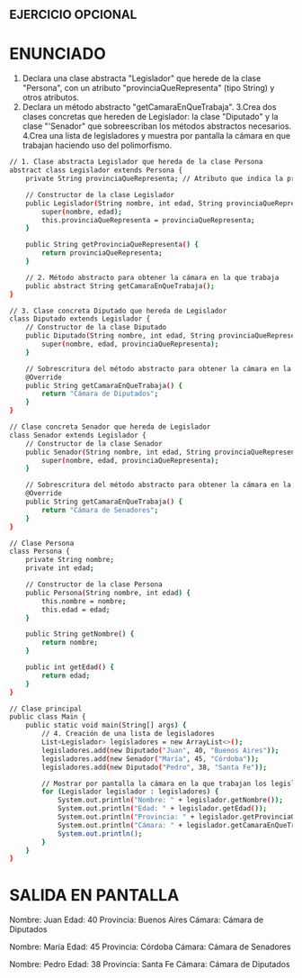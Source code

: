 ## EJERCICIO OPCIONAL
# ENUNCIADO 
1. Declara una clase abstracta "Legislador" que herede de la clase "Persona", con un atributo "provinciaQueRepresenta" (tipo String) y otros atributos.
2. Declara un método abstracto "getCamaraEnQueTrabaja".
3.Crea dos clases concretas que hereden de Legislador: la clase "Diputado" y la clase
"'Senador" que sobreescriban los métodos abstractos necesarios.
4.Crea una lista de legisladores y muestra por pantalla la cámara en que trabajan
haciendo uso del polimorfismo.
```sh
// 1. Clase abstracta Legislador que hereda de la clase Persona
abstract class Legislador extends Persona {
    private String provinciaQueRepresenta; // Atributo que indica la provincia que representa

    // Constructor de la clase Legislador
    public Legislador(String nombre, int edad, String provinciaQueRepresenta) {
        super(nombre, edad);
        this.provinciaQueRepresenta = provinciaQueRepresenta;
    }

    public String getProvinciaQueRepresenta() {
        return provinciaQueRepresenta;
    }

    // 2. Método abstracto para obtener la cámara en la que trabaja
    public abstract String getCamaraEnQueTrabaja();
}

// 3. Clase concreta Diputado que hereda de Legislador
class Diputado extends Legislador {
    // Constructor de la clase Diputado
    public Diputado(String nombre, int edad, String provinciaQueRepresenta) {
        super(nombre, edad, provinciaQueRepresenta);
    }

    // Sobrescritura del método abstracto para obtener la cámara en la que trabaja
    @Override
    public String getCamaraEnQueTrabaja() {
        return "Cámara de Diputados";
    }
}

// Clase concreta Senador que hereda de Legislador
class Senador extends Legislador {
    // Constructor de la clase Senador
    public Senador(String nombre, int edad, String provinciaQueRepresenta) {
        super(nombre, edad, provinciaQueRepresenta);
    }

    // Sobrescritura del método abstracto para obtener la cámara en la que trabaja
    @Override
    public String getCamaraEnQueTrabaja() {
        return "Cámara de Senadores";
    }
}

// Clase Persona
class Persona {
    private String nombre;
    private int edad;

    // Constructor de la clase Persona
    public Persona(String nombre, int edad) {
        this.nombre = nombre;
        this.edad = edad;
    }

    public String getNombre() {
        return nombre;
    }

    public int getEdad() {
        return edad;
    }
}

// Clase principal
public class Main {
    public static void main(String[] args) {
        // 4. Creación de una lista de legisladores
        List<Legislador> legisladores = new ArrayList<>();
        legisladores.add(new Diputado("Juan", 40, "Buenos Aires"));
        legisladores.add(new Senador("María", 45, "Córdoba"));
        legisladores.add(new Diputado("Pedro", 38, "Santa Fe"));

        // Mostrar por pantalla la cámara en la que trabajan los legisladores
        for (Legislador legislador : legisladores) {
            System.out.println("Nombre: " + legislador.getNombre());
            System.out.println("Edad: " + legislador.getEdad());
            System.out.println("Provincia: " + legislador.getProvinciaQueRepresenta());
            System.out.println("Cámara: " + legislador.getCamaraEnQueTrabaja());
            System.out.println();
        }
    }
}
```
# SALIDA EN PANTALLA
Nombre: Juan
Edad: 40
Provincia: Buenos Aires
Cámara: Cámara de Diputados

Nombre: María
Edad: 45
Provincia: Córdoba
Cámara: Cámara de Senadores

Nombre: Pedro
Edad: 38
Provincia: Santa Fe
Cámara: Cámara de Diputados

